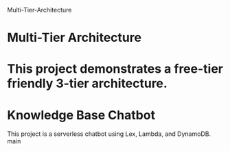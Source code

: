 Multi-Tier-Architecture
# Multi-Tier Architecture

This project demonstrates a free-tier friendly 3-tier architecture.
=======
# Knowledge Base Chatbot

This project is a serverless chatbot using Lex, Lambda, and DynamoDB.
 main
